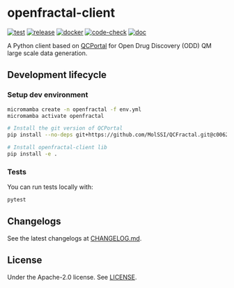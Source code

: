 # openfractal-client

[![test](https://github.com/openfractal/openfractal-client/actions/workflows/test.yml/badge.svg)](https://github.com/openfractal/openfractal-client/actions/workflows/test.yml)
[![release](https://github.com/openfractal/openfractal-client/actions/workflows/release.yml/badge.svg)](https://github.com/openfractal/openfractal-client/actions/workflows/release.yml)
[![docker](https://github.com/openfractal/openfractal-client/actions/workflows/docker.yml/badge.svg)](https://github.com/openfractal/openfractal-client/actions/workflows/docker.yml)
[![code-check](https://github.com/openfractal/openfractal-client/actions/workflows/code-check.yml/badge.svg)](https://github.com/openfractal/openfractal-client/actions/workflows/code-check.yml)
[![doc](https://github.com/openfractal/openfractal-client/actions/workflows/doc.yml/badge.svg)](https://github.com/openfractal/openfractal-client/actions/workflows/doc.yml)

A Python client based on [QCPortal](https://github.com/MolSSI/QCFractal) for Open Drug Discovery (ODD) QM large scale data generation.

## Development lifecycle

### Setup dev environment

```bash
micromamba create -n openfractal -f env.yml
micromamba activate openfractal

# Install the git version of QCPortal
pip install --no-deps git+https://github.com/MolSSI/QCFractal.git@c00627258f9344b4b35a7583ee4a9cc5ff2de3e8#subdirectory=qcportal

# Install openfractal-client lib
pip install -e .
```

### Tests

You can run tests locally with:

```bash
pytest
```

## Changelogs

See the latest changelogs at [CHANGELOG.md](./CHANGELOG.md).

## License

Under the Apache-2.0 license. See [LICENSE](LICENSE).
